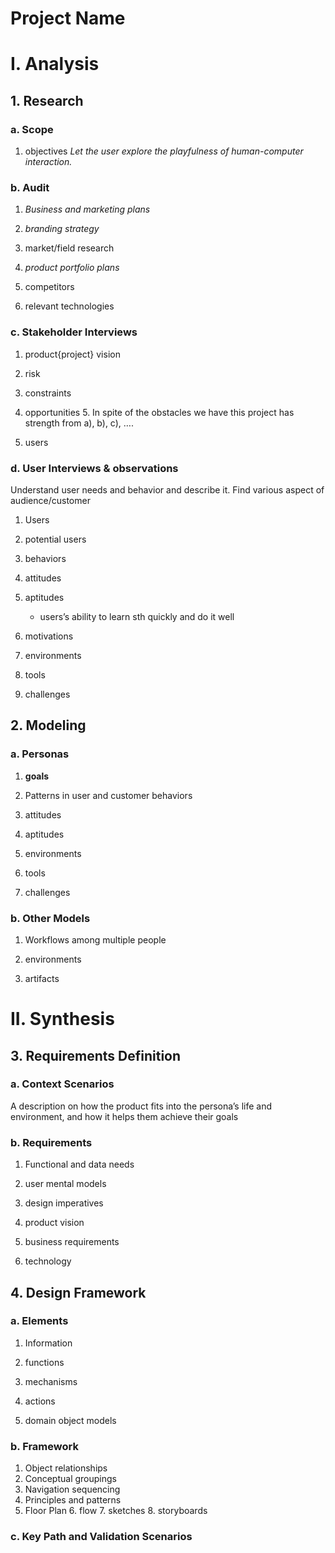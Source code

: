 # Project Name
# I. Analysis
## 1. Research
### a. Scope
1. objectives
*Let the user explore the playfulness of human-computer interaction.*
### b. Audit
1. *Business and marketing plans*

2. *branding strategy*

3. market/field research 

4. *product portfolio plans* 

5. competitors 

6. relevant technologies 

### c. Stakeholder Interviews
1. product{project} vision 

2. risk

3. constraints 

4. opportunities 
	5. In spite of the obstacles we have this project has strength from a), b), c), ….  

5. users 

### d. User Interviews & observations
Understand user needs and behavior and describe it.
Find various aspect of audience/customer
 
1. Users

2. potential users

3. behaviors

4. attitudes

5. aptitudes
	- users’s ability to learn sth quickly and do it well

6. motivations

7. environments

8. tools

9. challenges

## 2. Modeling
### a. Personas

1. **goals**

2. Patterns in user and customer behaviors

3. attitudes

4. aptitudes

5. environments

6. tools

7. challenges

### b. Other Models
1. Workflows among multiple people

2. environments

3. artifacts
# II. Synthesis
## 3. Requirements Definition
### a. Context Scenarios
A description on how the product fits into the persona’s life and environment, and how it helps them achieve their goals
### b. Requirements
1. Functional and data needs

2. user mental models

3. design imperatives

4. product vision

5. business requirements

6. technology

## 4. Design Framework
### a. Elements
1. Information

2. functions

3. mechanisms

4. actions

5. domain object models

### b. Framework
1. Object relationships
2. Conceptual groupings
3. Navigation sequencing
4. Principles and patterns
5. Floor Plan
	6. flow
	7. sketches
	8. storyboards
### c. Key Path and Validation Scenarios